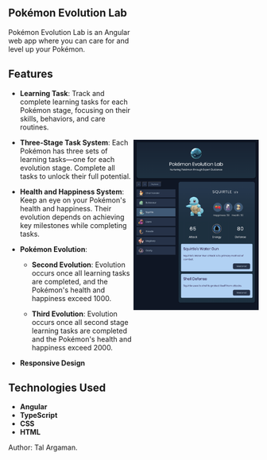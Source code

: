 <div style="display: flex; align-items: center;">

<div style="flex: 1;">
  
## Pokémon Evolution Lab

Pokémon Evolution Lab is an Angular web app where you can care for and level up your Pokémon.

## Features

- **Learning Task**: Track and complete learning tasks for each Pokémon stage, focusing on their skills, behaviors, and care routines.

- **Three-Stage Task System**: Each Pokémon has three sets of learning tasks—one for each evolution stage. Complete all tasks to unlock their full potential.

- **Health and Happiness System**: Keep an eye on your Pokémon's health and happiness. Their evolution depends on achieving key milestones while completing tasks.

- **Pokémon Evolution**:

  - **Second Evolution**: Evolution occurs once all learning tasks are completed, and the Pokémon's health and happiness exceed 1000.
  
  - **Third Evolution**: Evolution occurs once all second stage learning tasks are completed and the Pokémon's health and happiness exceed 2000. 

- **Responsive Design**

## Technologies Used

- **Angular**
- **TypeScript**
- **CSS**
- **HTML**

Author: Tal Argaman.

</div>

<div style="flex: 1; text-align: center;">
  <img src="./src/assets/pokemon-lab-screen.png" alt="Pokemon Lab Screenshot" width="500">
</div>

</div>
